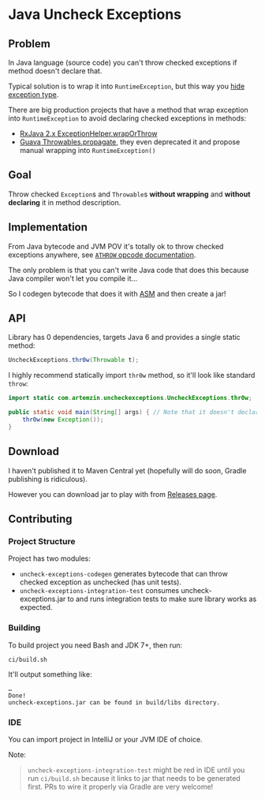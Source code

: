 # Java Uncheck Exceptions

## Problem

In Java language (source code) you can't throw checked exceptions if method doesn't declare that.

Typical solution is to wrap it into `RuntimeException`, but this way you [hide exception type](https://github.com/ReactiveX/RxJava/issues/5965).

There are big production projects that have a method that wrap exception into `RuntimeException` to avoid declaring checked exceptions in methods:

- [RxJava 2.x ExceptionHelper.wrapOrThrow](https://github.com/ReactiveX/RxJava/blob/v2.1.12/src/main/java/io/reactivex/internal/util/ExceptionHelper.java#L38)
- [Guava Throwables.propagate](https://github.com/google/guava/wiki/ThrowablesExplained), they even deprecated it and propose manual wrapping into `RuntimeException()`

## Goal

Throw checked `Exception`s and `Throwable`s **without wrapping** and **without declaring** it in method description.

## Implementation

From Java bytecode and JVM POV it's totally ok to throw checked exceptions anywhere, see [`ATHROW` opcode documentation](https://docs.oracle.com/javase/specs/jvms/se7/html/jvms-6.html#jvms-6.5.athrow).

The only problem is that you can't write Java code that does this because Java compiler won't let you compile it…

So I codegen bytecode that does it with [ASM](http://asm.ow2.org/) and then create a jar!

## API

Library has 0 dependencies, targets Java 6 and provides a single static method:

```java
UncheckExceptions.thr0w(Throwable t);
```

I highly recommend statically import `thr0w` method, so it'll look like standard `throw`:

```java
import static com.artemzin.uncheckexceptions.UncheckExceptions.thr0w;

public static void main(String[] args) { // Note that it doesn't declare `throws Exception`!
    thr0w(new Exception());
}
```

## Download

I haven't published it to Maven Central yet (hopefully will do soon, Gradle publishing is ridiculous).

However you can download jar to play with from [Releases page](https://github.com/artem-zinnatullin/java-uncheck-exceptions/releases).

## Contributing

### Project Structure

Project has two modules:

- `uncheck-exceptions-codegen` generates bytecode that can throw checked exception as unchecked (has unit tests).
- `uncheck-exceptions-integration-test` consumes uncheck-exceptions.jar to and runs integration tests to make sure library works as expected.

### Building

To build project you need Bash and JDK 7+, then run:

```console
ci/build.sh
```

It'll output something like:

```console
…
Done!
uncheck-exceptions.jar can be found in build/libs directory.
```

### IDE

You can import project in IntelliJ or your JVM IDE of choice.

Note:

>`uncheck-exceptions-integration-test` might be red in IDE until you run `ci/build.sh` because it links to jar that needs to be generated first.
>PRs to wire it properly via Gradle are very welcome!
